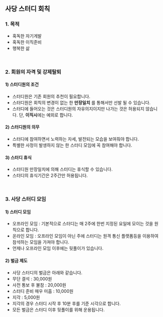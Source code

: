 ## 사당 스터디 회칙
### 1. 목적
* 혹독한 자기게발
* 혹독한 이직준비
* 행복한 삶
  
<br>

### 2. 회원의 자격 및 강제탈퇴
#### 1) 스터디원의 조건
* 스터디원은 기존 회원의 추천이 필요합니다.
* 스터디원은 회칙의 변경이 없는 한 **만장일치** 를 통해서만 선발 될 수 있습니다.
* 스터디에 들어오는 것은 스터디원의 자유의지이지만 나가는 것은 허용되지 않습니다. 단, **이직시**에는 예외로 합니다.
#### 2) 스터디원의 의무
* 스터디에 참여하면서 노력하는 자세, 발전되는 모습을 보여줘야 합니다.
* 특별한 사정이 발생하지 않는 한 스터디 모임에 꼭 참여해야 합니다.
#### 3) 스터디 휴식
* 스터디원 만장일치에 의해 스터디는 휴식할 수 있습니다.
* 스터디의 휴식기간은 2주간만 허용됩니다.

<br>

### 3. 사당 스터디 모임
#### 1) 스터디 모임
* 오프라인 모임 : 기본적으로 스터디는 매 2주에 한번 지정된 요일에 모이는 것을 원칙으로 합니다.
* 온라인 모임 : 오프라인 모임이 아닌 주에 스터디는 원격 통신 플랫폼등을 이용하여 참석하는 모임을 가져야 합니다.
* 언제나 오프라인 모임 이후에는 뒷풀이가 있습니다.
  
#### 2) 벌금 제도
* 사당 스터디의 벌금은 아래와 같습니다.
* 무단 결석 : 30,000원
* 사전 통보 후 불참 : 20,000원
* 스터디 준비 매우 미흡 : 10,000원
* 지각 : 5,000원
* 지각의 경우 스터디 시작 후 10분 후를 기준 시각으로 합니다.
* 모든 벌금은 스터디 이후 뒷풀이를 위해 운용됩니다.



